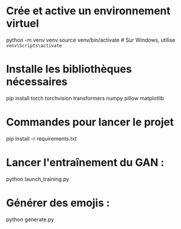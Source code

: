 # Crée et active un environnement virtuel
python -m venv venv
source venv/bin/activate  # Sur Windows, utilise `venv\Scripts\activate`

# Installe les bibliothèques nécessaires
pip install torch torchvision transformers numpy pillow matplotlib

# Commandes pour lancer le projet
pip install -r requirements.txt

# Lancer l'entraînement du GAN :
python launch_training.py

# Générer des emojis :
python generate.py